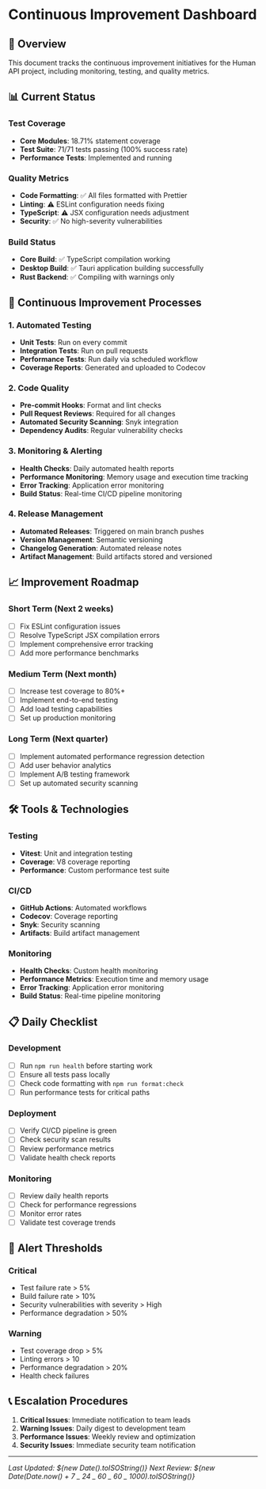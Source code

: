 # Continuous Improvement Dashboard

## 🎯 Overview

This document tracks the continuous improvement initiatives for the Human API project, including monitoring, testing, and quality metrics.

## 📊 Current Status

### Test Coverage

- **Core Modules**: 18.71% statement coverage
- **Test Suite**: 71/71 tests passing (100% success rate)
- **Performance Tests**: Implemented and running

### Quality Metrics

- **Code Formatting**: ✅ All files formatted with Prettier
- **Linting**: ⚠️ ESLint configuration needs fixing
- **TypeScript**: ⚠️ JSX configuration needs adjustment
- **Security**: ✅ No high-severity vulnerabilities

### Build Status

- **Core Build**: ✅ TypeScript compilation working
- **Desktop Build**: ✅ Tauri application building successfully
- **Rust Backend**: ✅ Compiling with warnings only

## 🔄 Continuous Improvement Processes

### 1. Automated Testing

- **Unit Tests**: Run on every commit
- **Integration Tests**: Run on pull requests
- **Performance Tests**: Run daily via scheduled workflow
- **Coverage Reports**: Generated and uploaded to Codecov

### 2. Code Quality

- **Pre-commit Hooks**: Format and lint checks
- **Pull Request Reviews**: Required for all changes
- **Automated Security Scanning**: Snyk integration
- **Dependency Audits**: Regular vulnerability checks

### 3. Monitoring & Alerting

- **Health Checks**: Daily automated health reports
- **Performance Monitoring**: Memory usage and execution time tracking
- **Error Tracking**: Application error monitoring
- **Build Status**: Real-time CI/CD pipeline monitoring

### 4. Release Management

- **Automated Releases**: Triggered on main branch pushes
- **Version Management**: Semantic versioning
- **Changelog Generation**: Automated release notes
- **Artifact Management**: Build artifacts stored and versioned

## 📈 Improvement Roadmap

### Short Term (Next 2 weeks)

- [ ] Fix ESLint configuration issues
- [ ] Resolve TypeScript JSX compilation errors
- [ ] Implement comprehensive error tracking
- [ ] Add more performance benchmarks

### Medium Term (Next month)

- [ ] Increase test coverage to 80%+
- [ ] Implement end-to-end testing
- [ ] Add load testing capabilities
- [ ] Set up production monitoring

### Long Term (Next quarter)

- [ ] Implement automated performance regression detection
- [ ] Add user behavior analytics
- [ ] Implement A/B testing framework
- [ ] Set up automated security scanning

## 🛠️ Tools & Technologies

### Testing

- **Vitest**: Unit and integration testing
- **Coverage**: V8 coverage reporting
- **Performance**: Custom performance test suite

### CI/CD

- **GitHub Actions**: Automated workflows
- **Codecov**: Coverage reporting
- **Snyk**: Security scanning
- **Artifacts**: Build artifact management

### Monitoring

- **Health Checks**: Custom health monitoring
- **Performance Metrics**: Execution time and memory usage
- **Error Tracking**: Application error monitoring
- **Build Status**: Real-time pipeline monitoring

## 📋 Daily Checklist

### Development

- [ ] Run `npm run health` before starting work
- [ ] Ensure all tests pass locally
- [ ] Check code formatting with `npm run format:check`
- [ ] Run performance tests for critical paths

### Deployment

- [ ] Verify CI/CD pipeline is green
- [ ] Check security scan results
- [ ] Review performance metrics
- [ ] Validate health check reports

### Monitoring

- [ ] Review daily health reports
- [ ] Check for performance regressions
- [ ] Monitor error rates
- [ ] Validate test coverage trends

## 🚨 Alert Thresholds

### Critical

- Test failure rate > 5%
- Build failure rate > 10%
- Security vulnerabilities with severity > High
- Performance degradation > 50%

### Warning

- Test coverage drop > 5%
- Linting errors > 10
- Performance degradation > 20%
- Health check failures

## 📞 Escalation Procedures

1. **Critical Issues**: Immediate notification to team leads
2. **Warning Issues**: Daily digest to development team
3. **Performance Issues**: Weekly review and optimization
4. **Security Issues**: Immediate security team notification

---

_Last Updated: ${new Date().toISOString()}_
_Next Review: ${new Date(Date.now() + 7 _ 24 _ 60 _ 60 _ 1000).toISOString()}_

